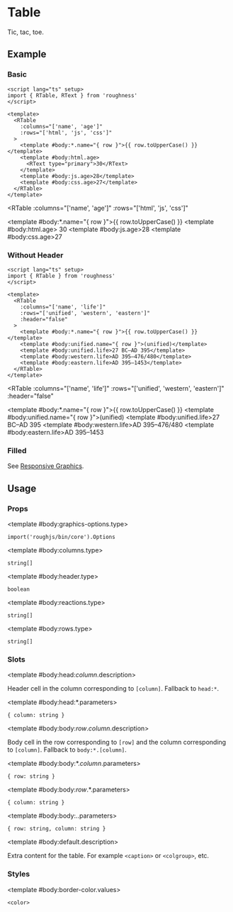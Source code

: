 <script lang="ts" setup>
import { RDetails, RSpace, RTable, RText } from 'roughness'
</script>

# Table

Tic, tac, toe.

## Example

### Basic

<RDetails>
  <template #summary>Show Code</template>

```vue
<script lang="ts" setup>
import { RTable, RText } from 'roughness'
</script>

<template>
  <RTable
    :columns="['name', 'age']"
    :rows="['html', 'js', 'css']"
  >
    <template #body:*.name="{ row }">{{ row.toUpperCase() }}</template>
    <template #body:html.age>
      <RText type="primary">30</RText>
    </template>
    <template #body:js.age>28</template>
    <template #body:css.age>27</template>
  </RTable>
</template>
```

</RDetails>

<RTable
  :columns="['name', 'age']"
  :rows="['html', 'js', 'css']"
>
  <template #body:*.name="{ row }">{{ row.toUpperCase() }}</template>
  <template #body:html.age>
    <RText type="primary">30</RText>
  </template>
  <template #body:js.age>28</template>
  <template #body:css.age>27</template>
</RTable>

### Without Header

<RDetails>
  <template #summary>Show Code</template>

```vue
<script lang="ts" setup>
import { RTable } from 'roughness'
</script>

<template>
  <RTable
    :columns="['name', 'life']"
    :rows="['unified', 'western', 'eastern']"
    :header="false"
  >
    <template #body:*.name="{ row }">{{ row.toUpperCase() }}</template>
    <template #body:unified.name="{ row }">(unified)</template>
    <template #body:unified.life>27 BC–AD 395</template>
    <template #body:western.life>AD 395–476/480</template>
    <template #body:eastern.life>AD 395–1453</template>
  </RTable>
</template>
```

</RDetails>

<RTable
  :columns="['name', 'life']"
  :rows="['unified', 'western', 'eastern']"
  :header="false"
>
  <template #body:*.name="{ row }">{{ row.toUpperCase() }}</template>
  <template #body:unified.name="{ row }">(unified)</template>
  <template #body:unified.life>27 BC–AD 395</template>
  <template #body:western.life>AD 395–476/480</template>
  <template #body:eastern.life>AD 395–1453</template>
</RTable>

### Filled

See [Responsive Graphics](/components/graphics#responsive).

## Usage

### Props

<RSpace overflow>
<RTable
  :columns="['name', 'type', 'default', 'description']"
  :rows="['columns', 'graphics-options', 'header', 'reactions', 'rows']"
>
  <template #body:*.name="{ row }">{{ row }}</template>

  <template #body:graphics-options.type>

  `import('roughjs/bin/core').Options`

  </template>
  <template #body:graphics-options.description>

  [Options for Rough.js](https://github.com/rough-stuff/rough/wiki#options).

  See [Graphics Configuration](/components/graphics#component-prop).

  </template>

  <template #body:columns.type>

  `string[]`

  </template>
  <template #body:columns.default>
    <RText type="error">Required</RText>
  </template>
  <template #body:columns.description>
    Column keys. Recommended to use all lowercase letters and hyphens and underscores.
  </template>

  <template #body:header.type>

  `boolean`

  </template>
  <template #body:header.default>

  `true`

  </template>
  <template #body:header.description>
    Whether to display the table header.
  </template>

  <template #body:reactions.type>

  `string[]`

  </template>
  <template #body:reactions.default>

  `[]`

  </template>
  <template #body:reactions.description>

  States that trigger graphics redrawing.

  See [Reactions](/guide/theme#reactions).

  </template>

  <template #body:rows.type>

  `string[]`

  </template>
  <template #body:rows.default>
    <RText type="error">Required</RText>
  </template>
  <template #body:rows.description>
    Row keys. Recommended to use all lowercase letters and hyphens and underscores.
  </template>
</RTable>
</RSpace>

### Slots

<RSpace overflow>
<RTable
  :columns="['name', 'parameters', 'description']"
  :rows="['head:_column_', 'head:*', 'body:_row_._column_', 'body:*._column_', 'body:_row_.*', 'body:*.*', 'default']"
>
  <template #body:*.name="{ row }">{{ row.replace(/_(\w+)_/g, '[$1]') }}</template>

  <template #body:head:_column_.description>

  Header cell in the column corresponding to `[column]`. Fallback to `head:*`.

  </template>

  <template #body:head:*.parameters>

  `{ column: string }`

  </template>
  <template #body:head:*.description>

  Header cell in each column. Defaults to `startCase(column)`.

  </template>

  <template #body:body:_row_._column_.description>

  Body cell in the row corresponding to `[row]` and the column corresponding to `[column]`. Fallback to `body:*.[column]`.

  </template>

  <template #body:body:*._column_.parameters>

  `{ row: string }`

  </template>
  <template #body:body:*._column_.description>

  Body cell in the column corresponding to `[column]`. Fallback to `body:[row].*`.

  </template>

  <template #body:body:_row_.*.parameters>

  `{ column: string }`

  </template>
  <template #body:body:_row_.*.description>

  Body cell in the row corresponding to `[row]`. Fallback to `body:*.*`.

  </template>

  <template #body:body:*.*.parameters>

  `{ row: string, column: string }`

  </template>
  <template #body:body:*.*.description>
    Body cell in each row and column.
  </template>

  <template #body:default.description>

  Extra content for the table. For example `<caption>` or `<colgroup>`, etc.

  </template>
</RTable>
</RSpace>

### Styles

<RSpace overflow>
<RTable
  :columns="['name', 'values', 'default', 'description']"
  :rows="['border-color']"
>
  <template #body:*.name="{ row }">--r-table-{{ row }}</template>

  <template #body:border-color.values>

  `<color>`

  </template>
  <template #body:border-color.default>

  `var(--r-common-text-color)`

  </template>
  <template #body:border-color.description>
    Color of the table border.
  </template>
</RTable>
</RSpace>
